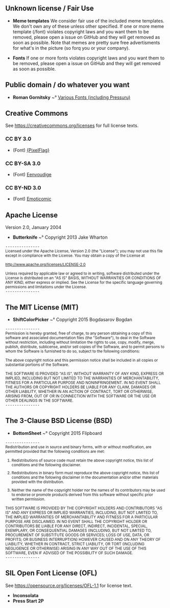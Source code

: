 ## Unknown license / Fair Use
* **Meme templates**
We consider fair use of the included meme templates. We don't own any of these unless
other specified. If one or more meme template (/font) violates copyright laws and
you want them to be removed, please open a issue on GitHub and they will get
removed as soon as possible. Note that memes are pretty sure free
advertisments for what's in the picture (so forq you or your company).  

* **Fonts**
If one or more fonts violates copyright laws and you want them to be removed,
please open a issue on GitHub and they will get removed as soon as possible.  


## Public domain / do whatever you want
* **Roman Gornitsky**
~° [Various Fonts (including Pressuru)](http://abstrkt.ru/index.php?p=freefonts)  


## Creative Commons
See <https://creativecommons.org/licenses> for full license texts.  
### CC BY 3.0
* (Font) [{PixelFlag}](https://fontstruct.com/fontstructions/show/578475/pixelflag)

### CC BY-SA 3.0
* (Font) [Eenvoudige](http://www.1001fonts.com/eenvoudige-batik-font.html)

### CC BY-ND 3.0
* (Font) [Emoticomic](http://mirz123.deviantart.com)


## Apache License
Version 2.0, January 2004  

* **Butterknife**
~° Copyright 2013 Jake Wharton  

`---------------`  
<small>Licensed under the Apache License, Version 2.0 (the "License");
you may not use this file except in compliance with the License.
You may obtain a copy of the License at

http://www.apache.org/licenses/LICENSE-2.0

Unless required by applicable law or agreed to in writing, software
distributed under the License is distributed on an "AS IS" BASIS,
WITHOUT WARRANTIES OR CONDITIONS OF ANY KIND, either express or implied.
See the License for the specific language governing permissions and
limitations under the License.</small>  
`---------------`  


## The MIT License (MIT)
* **ShiftColorPicker**
~° Copyright 2015 Bogdasarov Bogdan  

`---------------`  
<small>Permission is hereby granted, free of charge, to any person obtaining a copy
of this software and associated documentation files (the "Software"), to deal
in the Software without restriction, including without limitation the rights
to use, copy, modify, merge, publish, distribute, sublicense, and/or sell
copies of the Software, and to permit persons to whom the Software is
furnished to do so, subject to the following conditions:

The above copyright notice and this permission notice shall be included in all
copies or substantial portions of the Software.

THE SOFTWARE IS PROVIDED "AS IS", WITHOUT WARRANTY OF ANY KIND, EXPRESS OR
IMPLIED, INCLUDING BUT NOT LIMITED TO THE WARRANTIES OF MERCHANTABILITY,
FITNESS FOR A PARTICULAR PURPOSE AND NONINFRINGEMENT. IN NO EVENT SHALL THE
AUTHORS OR COPYRIGHT HOLDERS BE LIABLE FOR ANY CLAIM, DAMAGES OR OTHER
LIABILITY, WHETHER IN AN ACTION OF CONTRACT, TORT OR OTHERWISE, ARISING FROM,
OUT OF OR IN CONNECTION WITH THE SOFTWARE OR THE USE OR OTHER DEALINGS IN THE
SOFTWARE.</small>  
`---------------`  


## The 3-Clause BSD License (BSD)
* **BottomSheet**
~° Copyright 2015 Flipboard  

`---------------`  
<small>Redistribution and use in source and binary forms, with or without modification, are permitted provided that the following conditions are met:

1. Redistributions of source code must retain the above copyright notice, this list of conditions and the following disclaimer.

2. Redistributions in binary form must reproduce the above copyright notice, this list of conditions and the following disclaimer in the documentation and/or other materials provided with the distribution.

3. Neither the name of the copyright holder nor the names of its contributors may be used to endorse or promote products derived from this software without specific prior written permission.

THIS SOFTWARE IS PROVIDED BY THE COPYRIGHT HOLDERS AND CONTRIBUTORS "AS IS" AND ANY EXPRESS OR IMPLIED WARRANTIES, INCLUDING, BUT NOT LIMITED TO, THE IMPLIED WARRANTIES OF MERCHANTABILITY AND FITNESS FOR A PARTICULAR PURPOSE ARE DISCLAIMED. IN NO EVENT SHALL THE COPYRIGHT HOLDER OR CONTRIBUTORS BE LIABLE FOR ANY DIRECT, INDIRECT, INCIDENTAL, SPECIAL, EXEMPLARY, OR CONSEQUENTIAL DAMAGES (INCLUDING, BUT NOT LIMITED TO, PROCUREMENT OF SUBSTITUTE GOODS OR SERVICES; LOSS OF USE, DATA, OR PROFITS; OR BUSINESS INTERRUPTION) HOWEVER CAUSED AND ON ANY THEORY OF LIABILITY, WHETHER IN CONTRACT, STRICT LIABILITY, OR TORT (INCLUDING NEGLIGENCE OR OTHERWISE) ARISING IN ANY WAY OUT OF THE USE OF THIS SOFTWARE, EVEN IF ADVISED OF THE POSSIBILITY OF SUCH DAMAGE.</small>  
`---------------`  


## SIL Open Font License  (OFL)
See <https://opensource.org/licenses/OFL-1.1> for license text.  

* **Inconsolata**
* **Press Start 2P**
